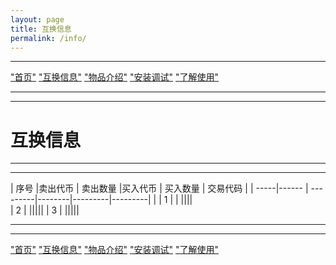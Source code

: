 ```yaml
---
layout: page
title: 互换信息
permalink: /info/
---
```

---

["首页"](https://ubarterchain.github.io/) ["互换信息"](/info/)  ["物品介绍"](/list/)   ["安装调试"](/install/)   ["了解使用"](/learn/) 

---
---

# 互换信息 #

---
---

| 序号 |卖出代币 | 卖出数量 |买入代币 | 买入数量 | 交易代码 |
| -----|------  | ---------|--------|---------|---------|                            |
|   1  |         |  ||||   
|   2  | |||||
|   3  | |||||


---
---

["首页"](https://ubarterchain.github.io/) ["互换信息"](/info/)  ["物品介绍"](/list/)   ["安装调试"](/install/)   ["了解使用"](/learn/) 
